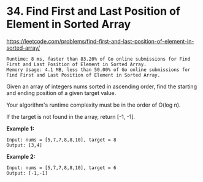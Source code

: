 # 34. Find First and Last Position of Element in Sorted Array

https://leetcode.com/problems/find-first-and-last-position-of-element-in-sorted-array/

```
Runtime: 8 ms, faster than 83.20% of Go online submissions for Find First and Last Position of Element in Sorted Array.
Memory Usage: 4.1 MB, less than 50.00% of Go online submissions for Find First and Last Position of Element in Sorted Array.
```

Given an array of integers nums sorted in ascending order, find the starting and ending position of a given target value.

Your algorithm's runtime complexity must be in the order of O(log n).

If the target is not found in the array, return [-1, -1].

**Example 1:**
```
Input: nums = [5,7,7,8,8,10], target = 8
Output: [3,4]
```
**Example 2:**
```
Input: nums = [5,7,7,8,8,10], target = 6
Output: [-1,-1]
```
